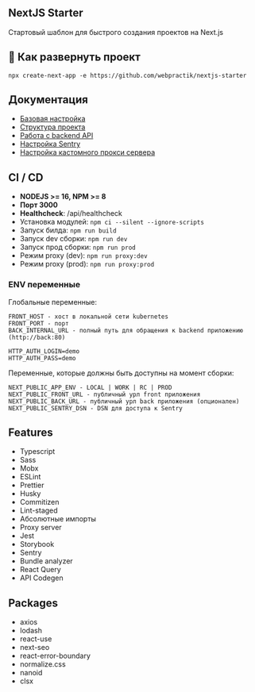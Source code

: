 ## NextJS Starter

Стартовый шаблон для быстрого создания проектов на Next.js

## 🚀 Как развернуть проект

```
npx create-next-app -e https://github.com/webpractik/nextjs-starter
```

## Документация
- [Базовая настройка](docs/settings.md)
- [Структура проекта](docs/project-structure.md)
- [Работа с backend API](docs/api.md)
- [Настройка Sentry](docs/sentry.md)
- [Настройка кастомного прокси сервера](docs/custom-proxy.md)

## CI / CD
- **NODEJS >= 16, NPM >= 8**
- **Порт 3000**
- **Healthcheck**: /api/healthcheck
- Установка модулей:  ```npm ci --silent --ignore-scripts``` 
- Запуск билда: ```npm run build```
- Запуск dev сборки: ```npm run dev```
- Запуск прод сборки: ```npm run prod``` 
- Режим proxy (dev): ```npm run proxy:dev```
- Режим proxy (prod): ```npm run proxy:prod```

### ENV переменные
Глобальные переменные:
```
FRONT_HOST - хост в локальной сети kubernetes 
FRONT_PORT - порт
BACK_INTERNAL_URL - полный путь для обращения к backend приложению (http://back:80)

HTTP_AUTH_LOGIN=demo
HTTP_AUTH_PASS=demo
```
Переменные, которые должны быть доступны на момент сборки:
```
NEXT_PUBLIC_APP_ENV - LOCAL | WORK | RC | PROD
NEXT_PUBLIC_FRONT_URL - публичный урл front приложения
NEXT_PUBLIC_BACK_URL - публичный урл back приложения (опционален)
NEXT_PUBLIC_SENTRY_DSN - DSN для доступа к Sentry
```

## Features
- Typescript
- Sass
- Mobx
- ESLint
- Prettier
- Husky
- Commitizen
- Lint-staged
- Абсолютные импорты
- Proxy server
- Jest
- Storybook
- Sentry
- Bundle analyzer
- React Query
- API Codegen

## Packages
- axios
- lodash
- react-use
- next-seo
- react-error-boundary
- normalize.css
- nanoid
- clsx
